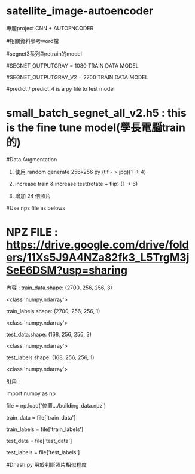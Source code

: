 # satellite_image-autoencoder
專題project  CNN + AUTOENCODER 

#相關資料參考word檔

#segnet3系列為retrain的model

#SEGNET_OUTPUTGRAY = 1080 TRAIN DATA MODEL

#SEGNET_OUTPUTGRAY_V2 = 2700 TRAIN DATA MODEL

#predict / predict_4 is a py file to test model

# small_batch_segnet_all_v2.h5 : this is the fine tune model(學長電腦train的)



#Data Augmentation 
1. 使用 random generate 256x256 py (tif - > jpg)(1 -> 4)

2. increase train & increase test(rotate + flip) (1 -> 6)

3. 增加 24 倍照片

#Use npz file as belows
# NPZ FILE : https://drive.google.com/drive/folders/11Xs5J9A4NZa82fk3_L5TrgM3jSeE6DSM?usp=sharing
內容 : 
train_data.shape: (2700, 256, 256, 3)

<class 'numpy.ndarray'>

train_labels.shape: (2700, 256, 256, 1)

<class 'numpy.ndarray'>

test_data.shape: (168, 256, 256, 3)

<class 'numpy.ndarray'>

test_labels.shape: (168, 256, 256, 1)

<class 'numpy.ndarray'>

引用 :

import numpy as np

file = np.load('位置.../building_data.npz')

train_data = file['train_data']

train_labels = file['train_labels']

test_data = file['test_data']

test_labels = file['test_labels']


#Dhash.py 用於判斷照片相似程度


